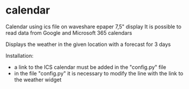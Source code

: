 # calendar
Calendar using ics file on waveshare epaper 7,5" display
It is possible to read data from Google and Microsoft 365 calendars

Displays the weather in the given location with a forecast for 3 days


Installation:
 - a link to the ICS calendar must be added in the "config.py" file
 - in the file "config.py" it is necessary to modify the line with the link to the weather widget

